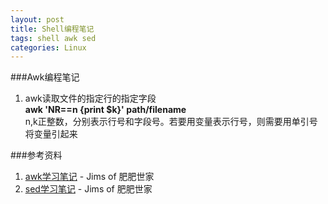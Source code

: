 ```yaml
---
layout: post
title: Shell编程笔记
tags: shell awk sed
categories: Linux
---
```

###Awk编程笔记
1. awk读取文件的指定行的指定字段  
**awk 'NR==n {print $k}' path/filename**  
n,k正整数，分别表示行号和字段号。若要用变量表示行号，则需要用单引号将变量引起来


###参考资料  
1. [awk学习笔记](http://man.lupaworld.com/content/manage/ringkee/awk.htm#id2861697) - Jims of 肥肥世家
2. [sed学习笔记](http://tsnc.zhongaokao.com/tsnc_wgrj/doc/sed.htm) - Jims of 肥肥世家
